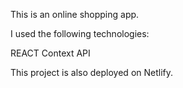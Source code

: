 This is an online shopping app.

I used the following technologies:

REACT
Context API

This project is also deployed on Netlify.
